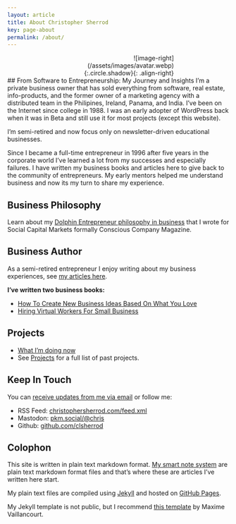 ```yaml
---
layout: article
title: About Christopher Sherrod
key: page-about
permalink: /about/
---
```

<div style="width:50%; margin:0 auto;" align="right" markdown="1">
![image-right](/assets/images/avatar.webp){:.circle.shadow}{: .align-right}
</div>
## From Software to Entrepreneurship: My Journey and Insights
I’m a private business owner that has sold everything from software, real estate, info-products, and the former owner of a marketing agency with a distributed team in the Philipines, Ireland, Panama, and India. I’ve been on the Internet since college in 1988. I was an early adopter of WordPress back when it was in Beta and still use it for most projects (except this website).

I’m semi-retired and now focus only on newsletter-driven educational businesses.

Since I became a full-time entrepreneur in 1996 after five years in the corporate world I’ve learned a lot from my successes and especially failures. I have written my business books and articles here to give back to the community of entrepreneurs. My early mentors helped me understand business and now its my turn to share my experience.

## Business Philosophy
Learn about my [Dolphin Entrepreneur philosophy in business](https://socapglobal.com/2017/08/forget-shark-tank-dolphin-entrepreneur-instead/) that I wrote for Social Capital Markets formally Conscious Company Magazine.

## Business Author
As a semi-retired entrepreneur I enjoy writing about my business experiences, see [my articles here](https://christophersherrod.com/archive/).

**I’ve written two business books:**
- [How To Create New Business Ideas Based On What You Love](https://amzn.to/3oZlRrW)
- [Hiring Virtual Workers For Small Business](https://amzn.to/2FvAxx9)

## Projects
- [What I’m doing now](https://christophersherrod.com/now/)
- See [Projects](https://christophersherrod.com/projects) for a full list of past projects.

## Keep In Touch
You can [receive updates from me via email](https://christophersherrod.com/newsletter/) or follow me:
- RSS Feed: [christophersherrod.com/feed.xml](https://christophersherrod.com/feed.xml)
- Mastodon: [pkm.social/@chris](https://pkm.social/@chris)
- Github: [github.com/clsherrod](https://github.com/clsherrod)

## Colophon
This site is written in plain text markdown format. [My smart note system](https://christophersherrod.com/smart-notes/) are plain text markdown format files and that’s where these are articles I’ve written here start.

My plain text files are compiled using [Jekyll](https://jekyllrb.com/) and hosted on [GitHub Pages](https://pages.github.com).

My Jekyll template is not public, but I recommend [this template](https://github.com/maximevaillancourt/digital-garden-jekyll-template) by Maxime Vaillancourt.